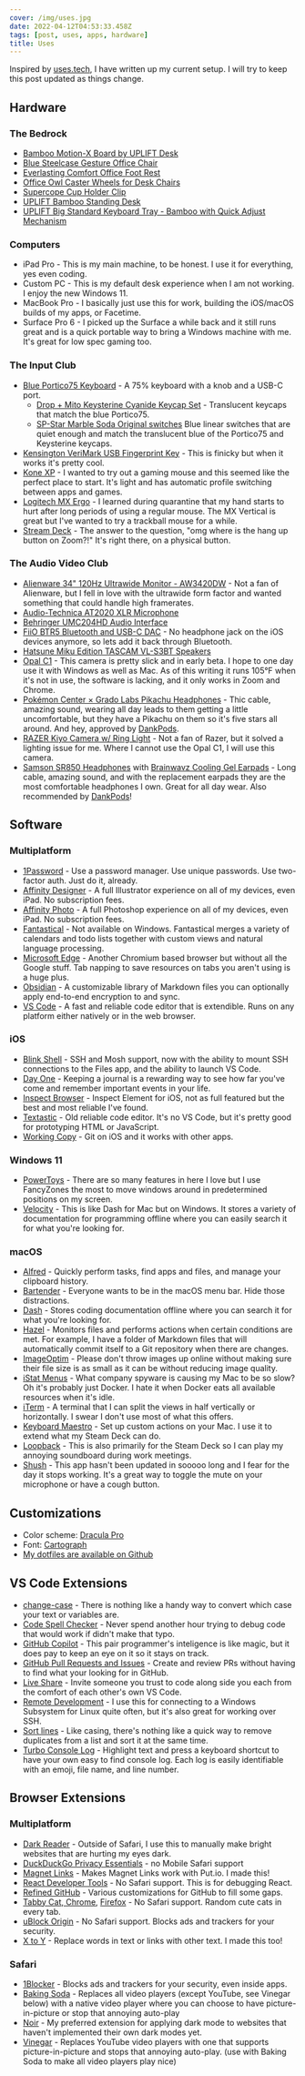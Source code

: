 ```yaml
---
cover: /img/uses.jpg
date: 2022-04-12T04:53:33.458Z
tags: [post, uses, apps, hardware]
title: Uses
---
```

Inspired by [uses.tech](https://uses.tech), I have written up my current setup. I will try to keep this post updated as things change.


## Hardware

### The Bedrock

- [Bamboo Motion-X Board by UPLIFT Desk](https://www.upliftdesk.com/bamboo-motion-x-board-by-uplift-desk/)
- [Blue Steelcase Gesture Office Chair](https://www.steelcase.com/products/office-chairs/gesture/)
- [Everlasting Comfort Office Foot Rest](https://smile.amazon.com/Foot-Rest-Under-Desk-Footstool/dp/B07PGLBCFG)
- [Office Owl Caster Wheels for Desk Chairs](https://smile.amazon.com/gp/product/B08JPXXK4C/)
- [Supercope Cup Holder Clip](https://smile.amazon.com/gp/product/B07FSDZN1Y/)
- [UPLIFT Bamboo Standing Desk](https://www.upliftdesk.com/uplift-v2-bamboo-standing-desk/) 
- [UPLIFT Big Standard Keyboard Tray - Bamboo with Quick Adjust Mechanism](https://www.upliftdesk.com/big-standard-keyboard-bamboo-tray-system-by-uplift-desk/)


### Computers

- iPad Pro - This is my main machine, to be honest. I use it for everything, yes even coding.
- Custom PC - This is my default desk experience when I am not working. I enjoy the new Windows 11.
- MacBook Pro - I basically just use this for work, building the iOS/macOS builds of my apps, or Facetime.
- Surface Pro 6 - I picked up the Surface a while back and it still runs great and is a quick portable way to bring a Windows machine with me. It's great for low spec gaming too.


### The Input Club

- [Blue Portico75 Keyboard](https://thekey.company/collections/in-stock/keyboards) - A 75% keyboard with a knob and a USB-C port.
	- [Drop + Mito Keysterine Cyanide Keycap Set](https://drop.com/buy/keysterine-keycap-set?defaultSelectionIds=965918) - Translucent keycaps that match the blue Portico75.
	- [SP-Star Marble Soda Original switches](https://thekey.company/collections/in-stock/products/sp-star-marble-soda-switches) Blue linear switches that are quiet enough and match the translucent blue of the Portico75 and Keysterine keycaps.
- [Kensington VeriMark USB Fingerprint Key](https://smile.amazon.com/gp/product/B01NAVWPOJ) - This is finicky but when it works it's pretty cool.
- [Kone XP](https://www.roccat.com/products/kone-xp) - I wanted to try out a gaming mouse and this seemed like the perfect place to start. It's light and has automatic profile switching between apps and games.
- [Logitech MX Ergo](https://www.logitech.com/en-us/products/mice/mx-ergo-wireless-trackball-mouse.910-005178.html) - I learned during quarantine that my hand starts to hurt after long periods of using a regular mouse. The MX Vertical is great but I've wanted to try a trackball mouse for a while.
- [Stream Deck](https://www.elgato.com/en/stream-deck) - The answer to the question, "omg where is the hang up button on Zoom?!" It's right there, on a physical button.


### The Audio Video Club

- [Alienware 34" 120Hz Ultrawide Monitor - AW3420DW](https://smile.amazon.com/Alienware-Curved-NVIDIA-Edgelight-Monitor/dp/B07YLGH9Q5) - Not a fan of Alienware, but I fell in love with the ultrawide form factor and wanted something that could handle high framerates.
- [Audio-Technica AT2020 XLR Microphone](https://smile.amazon.com/gp/product/B0006H92QK/)
- [Behringer UMC204HD Audio Interface](https://www.behringer.com/product.html?modelCode=P0BK0)
- [FiiO BTR5 Bluetooth and USB-C DAC](https://www.fiio.com/btr5) - No headphone jack on the iOS devices anymore, so lets add it back through Bluetooth.
- [Hatsune Miku Edition TASCAM VL-S3BT Speakers](https://tascam.com/us/product/vl-s3/)
- [Opal C1](https://opalcamera.com) - This camera is pretty slick and in early beta. I hope to one day use it with Windows as well as Mac. As of this writing it runs 105°F when it's not in use, the software is lacking, and it only works in Zoom and Chrome.
- [Pokémon Center × Grado Labs Pikachu Headphones](https://gradolabs.com/pokemon) - Thic cable, amazing sound, wearing all day leads to them getting a little uncomfortable, but they have a Pikachu on them so it's five stars all around. And hey, approved by [DankPods](https://www.youtube.com/watch?v=jk-Tybi-ihw 'YouTube Video: The DankPods Headphone Starter Guide.').
- [RAZER Kiyo Camera w/ Ring Light](https://www.razer.com/streaming-cameras/razer-kiyo) - Not a fan of Razer, but it solved a lighting issue for me. Where I cannot use the Opal C1, I will use this camera.
- [Samson SR850 Headphones](https://smile.amazon.com/Samson-SR850-Semi-Open-Back-Reference-Headphones/dp/B002LBSEQS) with [Brainwavz Cooling Gel Earpads](https://smile.amazon.com/gp/product/B07SBT93R9/) - Long cable, amazing sound, and with the replacement earpads they are the most comfortable headphones I own. Great for all day wear. Also recommended by [DankPods](https://www.youtube.com/watch?v=jk-Tybi-ihw 'YouTube Video: The DankPods Headphone Starter Guide.')!


## Software

### Multiplatform

- [1Password](https://1password.com/) - Use a password manager. Use unique passwords. Use two-factor auth. Just do it, already.
- [Affinity Designer](https://affinity.serif.com/en-us/designer/) - A full Illustrator experience on all of my devices, even iPad. No subscription fees.
- [Affinity Photo](https://affinity.serif.com/en-us/photo/) - A full Photoshop experience on all of my devices, even iPad. No subscription fees.
- [Fantastical](https://flexibits.com/fantastical) - Not available on Windows. Fantastical merges a variety of calendars and todo lists together with custom views and natural language processing.
- [Microsoft Edge](https://www.microsoft.com/en-us/edge) - Another Chromium based browser but without all the Google stuff. Tab napping to save resources on tabs you aren't using is a huge plus.
- [Obsidian](https://obsidian.md/) - A customizable library of Markdown files you can optionally apply end-to-end encryption to and sync.
- [VS Code](https://code.visualstudio.com/) - A fast and reliable code editor that is extendible. Runs on any platform either natively or in the web browser.


### iOS

- [Blink Shell](https://blink.sh/) - SSH and Mosh support, now with the ability to mount SSH connections to the Files app, and the ability to launch VS Code.
- [Day One](https://dayoneapp.com/) - Keeping a journal is a rewarding way to see how far you've come and remember important events in your life.
- [Inspect Browser](https://apps.pdyn.net/inspect/) - Inspect Element for iOS, not as full featured but the best and most reliable I've found.
- [Textastic](https://www.textasticapp.com/) - Old reliable code editor. It's no VS Code, but it's pretty good for prototyping HTML or JavaScript.
- [Working Copy](https://workingcopyapp.com/) - Git on iOS and it works with other apps.


### Windows 11

- [PowerToys](https://github.com/microsoft/PowerToys) - There are so many features in here I love but I use FancyZones the most to move windows around in predetermined positions on my screen.
- [Velocity](https://velocity.silverlakesoftware.com/) - This is like Dash for Mac but on Windows. It stores a variety of documentation for programming offline where you can easily search it for what you're looking for.


### macOS

- [Alfred](https://www.alfredapp.com/) - Quickly perform tasks, find apps and files, and manage your clipboard history.
- [Bartender](https://www.macbartender.com/) - Everyone wants to be in the macOS menu bar. Hide those distractions.
- [Dash](https://kapeli.com/dash) - Stores coding documentation offline where you can search it for what you're looking for.
- [Hazel](https://www.noodlesoft.com/) - Monitors files and performs actions when certain conditions are met. For example, I have a folder of Markdown files that will automatically commit itself to a Git repository when there are changes.
- [ImageOptim](https://imageoptim.com/mac) - Please don't throw images up online without making sure their file size is as small as it can be without reducing image quality.
- [iStat Menus](https://bjango.com/mac/istatmenus/) - What company spyware is causing my Mac to be so slow? Oh it's probably just Docker. I hate it when Docker eats all available resources when it's idle.
- [iTerm](https://iterm2.com/) - A terminal that I can split the views in half vertically or horizontally. I swear I don't use most of what this offers.
- [Keyboard Maestro](https://www.keyboardmaestro.com/) - Set up custom actions on your Mac. I use it to extend what my Steam Deck can do.
- [Loopback](https://rogueamoeba.com/loopback/) - This is also primarily for the Steam Deck so I can play my annoying soundboard during work meetings.
- [Shush](https://mizage.com/shush/) - This app hasn't been updated in sooooo long and I fear for the day it stops working. It's a great way to toggle the mute on your microphone or have a cough button.


## Customizations

* Color scheme: [Dracula Pro](https://draculatheme.com/pro)
* Font: [Cartograph](https://connary.com/cartograph.html)
* [My dotfiles are available on Github](https://github.com/zicklepop/dotfiles)


## VS Code Extensions

- [change-case](https://marketplace.visualstudio.com/items?itemName=wmaurer.change-case) - There is nothing like a handy way to convert which case your text or variables are. 
- [Code Spell Checker](https://marketplace.visualstudio.com/items?itemName=streetsidesoftware.code-spell-checker) - Never spend another hour trying to debug code that would work if didn't make that typo.
- [GitHub Copilot](https://marketplace.visualstudio.com/items?itemName=GitHub.copilot) - This pair programmer's inteligence is like magic, but it does pay to keep an eye on it so it stays on track.
- [GitHub Pull Requests and Issues](https://marketplace.visualstudio.com/items?itemName=GitHub.vscode-pull-request-github) - Create and review PRs without having to find what your looking for in GitHub.
- [Live Share](https://marketplace.visualstudio.com/items?itemName=MS-vsliveshare.vsliveshare) - Invite someone you trust to code along side you each from the comfort of each other's own VS Code.
- [Remote Development](https://marketplace.visualstudio.com/items?itemName=ms-vscode-remote.vscode-remote-extensionpack) - I use this for connecting to a Windows Subsystem for Linux quite often, but it's also great for working over SSH.
- [Sort lines](https://marketplace.visualstudio.com/items?itemName=Tyriar.sort-lines) - Like casing, there's nothing like a quick way to remove duplicates from a list and sort it at the same time.
- [Turbo Console Log](https://marketplace.visualstudio.com/items?itemName=ChakrounAnas.turbo-console-log) - Highlight text and press a keyboard shortcut to have your own easy to find console log. Each log is easily identifiable with an emoji, file name, and line number.


## Browser Extensions

### Multiplatform

- [Dark Reader](https://darkreader.org/) - Outside of Safari, I use this to manually make bright websites that are hurting my eyes dark.
- [DuckDuckGo Privacy Essentials](https://duckduckgo.com/app) - no Mobile Safari support
- [Magnet Links](https://girlfriend.technology/magnet-links/ 'Browser extension Magnet Links') - Makes Magnet Links work with Put.io. I made this!
- [React Developer Tools](https://reactjs.org/docs/optimizing-performance.html#profiling-components-with-the-devtools-profiler) - No Safari support. This is for debugging React.
- [Refined GitHub](https://github.com/refined-github/refined-github) - Various customizations for GitHub to fill some gaps.
- [Tabby Cat, Chrome](https://chrome.google.com/webstore/detail/tabby-cat/mefhakmgclhhfbdadeojlkbllmecialg?hl=en), [Firefox](https://addons.mozilla.org/en-US/firefox/addon/tabby-cat-friend/) - No Safari support. Random cute cats in every tab.
- [uBlock Origin](https://ublockorigin.com/) - No Safari support. Blocks ads and trackers for your security.
- [X to Y](https://girlfriend.technology/x-to-y/ 'Browser extension X to Y') - Replace words in text or links with other text. I made this too!


### Safari

- [1Blocker](https://1blocker.com/) - Blocks ads and trackers for your security, even inside apps.
- [Baking Soda](https://andadinosaur.com/launch-baking-soda) - Replaces all video players (except YouTube, see Vinegar below) with a native video player where you can choose to have picture-in-picture or stop that annoying auto-play
- [Noir](https://getnoir.app/) - My preferred extension for applying dark mode to websites that haven't implemented their own dark modes yet.
- [Vinegar](https://andadinosaur.com/launch-vinegar) - Replaces YouTube video players with one that supports picture-in-picture and stops that annoying auto-play. (use with Baking Soda to make all video players play nice)

